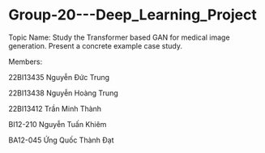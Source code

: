 # Group-20---Deep_Learning_Project

Topic Name: Study the Transformer based GAN for medical image generation. Present a concrete example case study.

Members:

22BI13435	Nguyễn Đức Trung

22BI13438	Nguyễn Hoàng Trung

22BI13412	Trần Minh Thành

BI12-210	Nguyễn Tuấn Khiêm

BA12-045	Ứng Quốc Thành Đạt 
